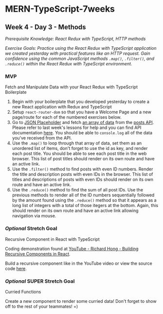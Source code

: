 # MERN-TypeScript-7weeks

## Week 4 - Day 3 - Methods

*Prerequisite Knowledge: React Redux with TypeScript, HTTP methods*

*Exercise Goals: Practice using the React Redux with TypeScript application we created yesterday with practical features like an HTTP request. Gain confidence using the common JavaScript methods `.map()`, `.filter()`, and `.reduce()` within the React Redux with TypeScript environment.*

### MVP
Fetch and Manipulate Data with your React Redux with TypeScript Boilerplate
1. Begin with your boilerplate that you developed yesterday to create a new React application with Redux and TypeScript
2. Setup `react-router-dom` so that you have a Welcome Page and a new page/route for each of the numbered exercises below.
3. Go to [JSON Placeholder](https://jsonplaceholder.typicode.com/) and fetch <ins>an array of data</ins> from the [posts API](https://jsonplaceholder.typicode.com/posts). Please refer to last week's lessons for help and you can find API documentation [here](https://jsonplaceholder.typicode.com/guide/). You should be able to `console.log` all of the data you've received from the API.
4. Use the `.map()` to loop through that array of data, set them as an unordered list of items, don't forget to use the id as key, and render each post title. You should be able to see each post title in the web browser. This list of post titles should render on its own route and have an active link. 
5. Use the `.filter()` method to find posts with even ID numbers. Render the title and description posts with even IDs in the browser. This list of titles and descriptions of posts with even IDs should render on its own route and have an active link.
6. Use the `.reduce()` method to find the sum of all post IDs. Use the previous methods to render all of the ID numbers sequentially followed by the amount found using the `.reduce()` method so that it appears as a long list of integers with a total of those itegers at the bottom. Again, this should render on its own route and have an active link allowing navigation via mouse.

### *Optional* Stretch Goal
Recursive Component in React with TypeScript

Coding demonstration found at [YouTube - Richard Hong - Building Recursive Components in React](https://www.youtube.com/watch?v=a5aumoJWbKk).

Build a recursive component like in the YouTube video or view the source code [here](https://github.com/H-Richard/recursive-react).

### *Optional* SUPER Stretch Goal
Curried Functions

Create a new component to render some curried data! Don't forget to show off to the rest of your teammates! =)